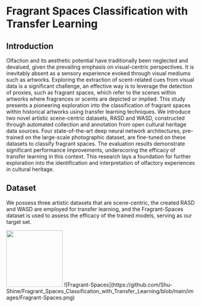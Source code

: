 # Fragrant Spaces Classification with Transfer Learning
## Introduction
Olfaction and its aesthetic potential have traditionally been neglected and devalued, given the prevailing emphasis on visual-centric perspectives. It is inevitably absent as a sensory experience evoked through visual mediums such as artworks. Exploring the extraction of scent-related cues from visual data is a significant challenge, an effective way is to leverage the detection of proxies,  such as fragrant spaces, which refer to the scenes within artworks where fragrances or scents are depicted or implied. 
This study presents a pioneering exploration into the classification of fragrant spaces within historical artworks using transfer learning techniques. We introduce two novel artistic scene-centric datasets, RASD and WASD, constructed through automated collection and annotation from open cultural heritage data sources. Four state-of-the-art deep neural network architectures, pre-trained on the large-scale photographic dataset, are fine-tuned on these datasets to classify fragrant spaces. The evaluation results demonstrate significant performance improvements, underscoring the efficacy of transfer learning in this context. This research lays a foundation for further exploration into the identification and interpretation of olfactory experiences in cultural heritage.

## Dataset
We possess three artistic datasets that are scene-centric, the created RASD and WASD are employed for transfer learning, and the Fragrant-Spaces dataset is used to assess the efficacy of the trained models, serving as our target set. 

<img width='150' src='https://github.com/Shu-Shine/Fragrant_Spaces_Classification_with_Transfer_Learning/blob/main/images/t1.jpg'>
![Fragrant-Spaces](https://github.com/Shu-Shine/Fragrant_Spaces_Classification_with_Transfer_Learning/blob/main/images/Fragrant-Spaces.png)
